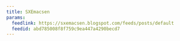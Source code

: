 ```yaml
---
title: SXEmacsen
params:
  feedlink: https://sxemacsen.blogspot.com/feeds/posts/default
  feedid: abd785008f8f759c9ea447a4290becd7
---
```

